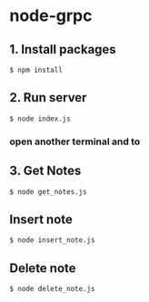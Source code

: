 # node-grpc

## 1. Install packages ##
``` $ npm install ```

## 2. Run server ##
``` $ node index.js ```

### open another terminal and to ###
## 3. Get Notes ##
``` $ node get_notes.js ```

## Insert note ##
``` $ node insert_note.js ```

## Delete note ##
``` $ node delete_note.js ```